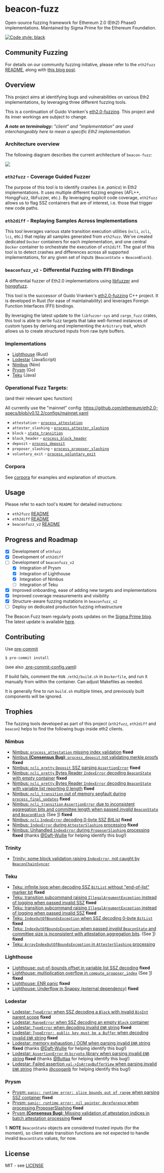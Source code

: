 # beacon-fuzz

Open-source fuzzing framework for Ethereum 2.0 (Eth2) Phase0 implementations.
Maintained by Sigma Prime for the Ethereum Foundation.

[![Code style: black](https://img.shields.io/badge/code%20style-black-000000.svg)](https://github.com/psf/black)

## Community Fuzzing

For details on our community fuzzing initative, please refer to the `eth2fuzz` [README](./eth2fuzz/README.md), along with [this blog post](https://blog.sigmaprime.io/beacon-fuzz-06.html).

## Overview

This project aims at identifying bugs and vulnerabilities on various Eth2 implementations, by leveraging three different fuzzing tools.

This is a continuation of Guido Vranken's [eth2.0-fuzzing](https://github.com/guidovranken/eth2.0-fuzzing).
This project and its inner workings are subject to change.

_**A note on terminology:** "client" and "implementation" are used interchangeably here to mean a specific Eth2 implementation._


### Architecture overview

The following diagram describes the current architecture of `beacon-fuzz`:

<img src="./architecture.svg">

### `eth2fuzz` - Coverage Guided Fuzzer

The purpose of this tool is to identify crashes (i.e. _panics_) in Eth2 implementations. It uses multiple different fuzzing engines (AFL++, HonggFuzz, libFuzzer, etc.). By leveraging explicit code coverage, `eth2fuzz` allows us to flag SSZ containers that are of interest, i.e. those that trigger new code paths.

### `eth2diff` - Replaying Samples Across Implementations

This tool leverages various state transition execution utilities (`ncli`, `zcli`, `lci`, etc.) that replay all samples generated from `eth2fuzz`. We've created dedicated `Docker` containers for each implementation, and one central `Docker` container to orchestrate the execution of `eth2diff`. The goal of this tool is to detect crashes and differences across all supported implementations, for any given set of inputs (`BeaconState` + `BeaconBlock`).


### `beaconfuzz_v2` - Differential Fuzzing with FFI Bindings

A differential fuzzer of Eth2.0 implementations using [libfuzzer](https://llvm.org/docs/LibFuzzer.html) and [honggfuzz](https://github.com/google/honggfuzz).

This tool is the successor of Guido Vranken's [eth2.0-fuzzing](https://github.com/guidovranken/eth2.0-fuzzing) C++ project. It is developed in Rust (for ease of maintainability) and leverages Foreign Function Interfaces (FFI) bindings.

By leveraging the latest update to the `libfuzzer-sys` and `cargo_fuzz` crates, this tool is able to write fuzz targets that take well-formed instances of custom types by deriving and implementing the `Arbitrary` trait, which allows us to create structured inputs from raw byte buffers.

### Implementations

* [Lighthouse](https://github.com/sigp/lighthouse/) (Rust)
* [Lodestar](https://github.com/ChainSafe/lodestar/) (JavaScript)
* [Nimbus](https://github.com/status-im/nim-beacon-chain) (Nim)
* [Prysm](https://github.com/prysmaticlabs/prysm) (Go)
* [Teku](https://github.com/PegaSysEng/teku) (Java)


### Operational Fuzz Targets:

(and their relevant spec function)

All currently use the "mainnet" config: https://github.com/ethereum/eth2.0-specs/blob/v0.12.2/configs/mainnet.yaml

* `attestation` - [`process_attestation`](https://github.com/ethereum/eth2.0-specs/blob/v0.12.2/specs/phase0/beacon-chain.md#attestations)
* `attester_slashing` - [`process_attester_slashing`](https://github.com/ethereum/eth2.0-specs/blob/v0.12.2/specs/phase0/beacon-chain.md#attester-slashings)
* `block` - [`state_transition`](https://github.com/ethereum/eth2.0-specs/blob/v0.12.2/specs/phase0/beacon-chain.md#beacon-chain-state-transition-function)
* `block_header` - [`process_block_header`](https://github.com/ethereum/eth2.0-specs/blob/v0.12.2/specs/phase0/beacon-chain.md#block-header)
* `deposit` - [`process_deposit`](https://github.com/ethereum/eth2.0-specs/blob/v0.12.2/specs/phase0/beacon-chain.md#deposits)
* `proposer_slashing` - [`process_proposer_slashing`](https://github.com/ethereum/eth2.0-specs/blob/v0.12.2/specs/phase0/beacon-chain.md#proposer-slashings)
* `voluntary_exit` - [`process_voluntary_exit`](https://github.com/ethereum/eth2.0-specs/blob/v0.12.2/specs/phase0/beacon-chain.md#voluntary-exits)

### Corpora

See [corpora](https://github.com/sigp/beacon-fuzz/tree/master/eth2fuzz/workspace/corpora) for examples and explanation of structure.

## Usage

Please refer to each tool's `README` for detailed instructions:

- `eth2fuzz` [README](./eth2fuzz/README.md)
- `eth2diff` [README](./eth2diff/README.md)
- `beaconfuzz_v2` [README](./beaconfuzz_v2/README.md)

## Progress and Roadmap

- [x] Development of `ethfuzz`
- [x] Development of `eth2diff`
- [ ] Development of `beaconfuzz_v2`
  - [x] Integration of Prysm
  - [x] Integration of Lighthouse
  - [x] Integration of Nimbus
  - [ ] Integration of Teku
- [x] Improved onboarding, ease of adding new targets and implementations
- [x] Improved coverage measurements and visibility
- [x] Structure-aware fuzzing mutations in `beaconfuzz_v2`
- [ ] Deploy on dedicated production fuzzing infrastructure

The Beacon Fuzz team regularly posts updates on the [Sigma Prime blog](blog.sigmaprime.io/). The latest update is available [here](https://blog.sigmaprime.io/beacon-fuzz-06.html).


## Contributing

Use [pre-commit](https://pre-commit.com/)

```console
$ pre-commit install
```
(see also [.pre-commit-config.yaml](./.pre-commit-config.yaml))

If build fails, comment the `RUN /eth2/build.sh` in `Dockerfile`, and run it manually from within the container.
Can adjust Makefiles as needed.

It is generally fine to run `build.sh` multiple times, and previously built components will be ignored.

## Trophies

The fuzzing tools developed as part of this project (`eth2fuzz`, `eth2diff` and `beacon`) helps to find the following bugs inside eth2 clients.

### Nimbus

- [Nimbus: `process_attestation` missing index validation](https://github.com/status-im/nim-beacon-chain/issues/659) **fixed**
- [Nimbus **(Consensus Bug)**: `process_deposit` not validating merkle proofs](https://github.com/status-im/nim-beacon-chain/issues/703) **fixed**
- [Nimbus: `ncli_pretty` `Deposit` SSZ parsing `AssertionError`](https://github.com/status-im/nim-beacon-chain/issues/895) **fixed**
- [Nimbus: `ncli_pretty` Bytes Reader `IndexError` decoding `BeaconState` with empty container](https://github.com/status-im/nim-beacon-chain/issues/896) **fixed**
- [Nimbus: `ncli_pretty` Bytes Reader `IndexError` decoding `BeaconState` with variable list reporting 0 length](https://github.com/status-im/nim-beacon-chain/issues/920) **fixed**
- [Nimbus: `ncli_transition` out of memory segfault during `process_final_updates`](https://github.com/status-im/nim-beacon-chain/issues/921) **fixed**
- [Nimbus: `ncli_transition` `AssertionError` due to inconsistent aggregation bits and committee length when passed *invalid* `BeaconState` and `BeaconBlock`](https://github.com/status-im/nim-beacon-chain/issues/922) (See [1](#invalidState)) **fixed**
- [Nimbus: `ncli` `IndexError` decoding 0-byte SSZ BitList](https://github.com/status-im/nim-beacon-chain/issues/931) **fixed**
- [Nimbus: `IndexError` during `AttesterSlashing` processing](https://github.com/status-im/nim-beacon-chain/issues/1207) **fixed**
- [Nimbus:  Unhandled `IndexError` during `ProposerSlashing` processing](https://github.com/status-im/nim-beacon-chain/issues/1323) **fixed** (thanks [@Daft-Wullie](https://github.com/Daft-Wullie) for helping identify this bug!)

### Trinity
- [Trinity: some block validation raising `IndexError`, not caught by `BeaconChainSyncer`](https://github.com/ethereum/trinity/issues/1497)

### Teku
- [Teku: infinite loop when decoding SSZ `BitList` without "end-of-list" marker bit](https://github.com/PegaSysEng/teku/issues/1674) **fixed**
- [Teku: transition subcommand raising `IllegalArgumentException` instead of logging when passed invalid SSZ](https://github.com/PegaSysEng/teku/issues/1675) **fixed**
- [Teku: transition subcommand raising `IllegalArgumentException` instead of logging when passed invalid SSZ](https://github.com/PegaSysEng/teku/issues/1677) **fixed**
- [Teku: `IndexOutOfBoundsException` when SSZ decoding 0-byte `BitList`](https://github.com/PegaSysEng/teku/issues/1678) **fixed**
- [Teku: `IndexOutOfBoundsException` when passed *invalid* `BeaconState` and committee size is inconsistent with attestation aggregation bits](https://github.com/PegaSysEng/teku/issues/1685). (See [1](#invalidState)) **fixed**
- [Teku: `ArrayIndexOutOfBoundsException` in `AttesterSlashing` processing](https://github.com/PegaSysEng/teku/issues/2345)

### Lighthouse
- [Lighthouse: out-of-bounds offset in variable list SSZ decoding](https://github.com/sigp/lighthouse/pull/974) **fixed**
- [Lighthouse: multiplication overflow in `compute_proposer_index`](https://github.com/sigp/lighthouse/pull/1009) (See [1](#invalidState)) **fixed**
- [Lighthouse: ENR panic](https://github.com/AgeManning/enr/pull/12) **fixed**
- [Lighthouse: Underflow in Snappy (external dependency)](https://github.com/BurntSushi/rust-snappy/pull/30) **fixed**

### Lodestar
- [Lodestar: `TypeError` when SSZ decoding a `Block` with invalid `BigInt` parent scope](https://github.com/ChainSafe/ssz/issues/22) **fixed**
- [Lodestar: `RangeError` when SSZ decoding an empty `Block` container](https://github.com/ChainSafe/ssz/issues/23)
- [Lodestar: `TypeError` when decoding invalid `ENR` string](https://github.com/ChainSafe/discv5/issues/56) **fixed**
- [Lodestar: `TypeError: public key must be a Buffer` when decoding invalid `ENR` string](https://github.com/ChainSafe/discv5/issues/59) **fixed**
- [Lodestar: memory exhaustion / OOM when parsing invalid `ENR` string](https://github.com/ChainSafe/discv5/issues/64) **fixed** (thanks [@Daft-Wullie](https://github.com/Daft-Wullie) for helping identify this bug!)
- [Lodestar: `AssertionError` in `bcrypto` library when parsing invalid `ENR` string](https://github.com/ChainSafe/discv5/issues/70) **fixed** (thanks [@Buttaa](https://github.com/Buttaa) for helping identify this bug!)
- [Lodestar: Failed assertion `val->IsArrayBufferView` when parsing invalid `ENR` string](https://github.com/ChainSafe/discv5/issues/71) (thanks [@cooganb](https://github.com/cooganb) for helping identify this bug!)


### Prysm
- [Prysm: `panic: runtime error: slice bounds out of range` when parsing SSZ container](https://github.com/prysmaticlabs/prysm/issues/6083) **fixed**
- [Prysm: `panic: runtime error: nil pointer dereference` when processing ProposerSlashing](https://github.com/prysmaticlabs/prysm/issues/6127) **fixed**
- [Prysm **(Consensus Bug)**: Missing validation of attestation indices in batch attestation processing](https://github.com/prysmaticlabs/prysm/pull/6983) **fixed**

<a name="invalidState">1</a>: **NOTE** `BeaconState` objects are considered trusted inputs (for the moment), so client state transition functions are not expected to handle invalid `BeaconState` values, for now.

## License

MIT - see [LICENSE](./LICENSE)

